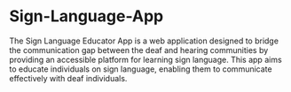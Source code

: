 # Sign-Language-App
The Sign Language Educator App is a web application designed to bridge the communication gap between the deaf and hearing communities by providing an accessible platform for learning sign language. This app aims to educate individuals on sign language, enabling them to communicate effectively with deaf individuals.
